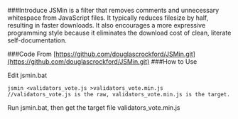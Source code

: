 ###Introduce
JSMin is a filter that removes comments and unnecessary whitespace from
JavaScript files. It typically reduces filesize by half, resulting in faster
downloads. It also encourages a more expressive programming style because it
eliminates the download cost of clean, literate self-documentation.

###Code From
[https://github.com/douglascrockford/JSMin.git](https://github.com/douglascrockford/JSMin.git)
###How to Use

Edit jsmin.bat

    jsmin <validators_vote.js >validators_vote.min.js
	//validators_vote.js is the raw, validators_vote.min.js is the target.

Run jsmin.bat, then get the target file validators_vote.min.js